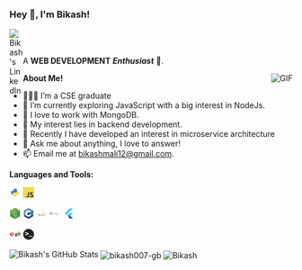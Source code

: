 <h3 title="hehehe"> Hey 👋, I'm Bikash!</h3>

<a href="https://www.linkedin.com/in/bikashmali">
  <img align="left" alt="Bikash's LinkedIn" width="24px" src="https://cdn.jsdelivr.net/npm/simple-icons@v3/icons/linkedin.svg" />
</a>


<br />
<br />

A **WEB DEVELOPMENT** ***Enthusiast*** 🚀.
 

  <img align="right" alt="GIF" src="https://i.pinimg.com/originals/e4/26/70/e426702edf874b181aced1e2fa5c6cde.gif" />

**About Me!**

- 👨🏽‍💻 I’m a CSE graduate
- 🌱 I’m currently exploring JavaScript with a big interest in NodeJs.
- 👻 I love to work with MongoDB.  
- 🤔 My interest lies in backend development.
- 🖖 Recently I have developed an interest in microservice architecture
- 💬 Ask me about anything, I love to answer!
- 📫 Email me at [bikashmali12@gmail.com](mailto:bikashmali12@gmail.com).



**Languages and Tools:**  


<code><img height="20" src="https://raw.githubusercontent.com/github/explore/80688e429a7d4ef2fca1e82350fe8e3517d3494d/topics/python/python.png"></code>
<code><img height="20" src="https://raw.githubusercontent.com/github/explore/80688e429a7d4ef2fca1e82350fe8e3517d3494d/topics/javascript/javascript.png"></code>

<code><img height="20" src="https://raw.githubusercontent.com/github/explore/80688e429a7d4ef2fca1e82350fe8e3517d3494d/topics/nodejs/nodejs.png"></code>
<code><img height="20" src="https://raw.githubusercontent.com/github/explore/80688e429a7d4ef2fca1e82350fe8e3517d3494d/topics/cpp/cpp.png"></code>
<code><img height="20" src="https://raw.githubusercontent.com/github/explore/80688e429a7d4ef2fca1e82350fe8e3517d3494d/topics/mysql/mysql.png"></code>
<code><img height="20" src="https://raw.githubusercontent.com/github/explore/80688e429a7d4ef2fca1e82350fe8e3517d3494d/topics/mongodb/mongodb.png"></code>
<code><img height="20" src="https://raw.githubusercontent.com/github/explore/80688e429a7d4ef2fca1e82350fe8e3517d3494d/topics/flutter/flutter.png"></code>

<code><img height="20" src="https://raw.githubusercontent.com/github/explore/80688e429a7d4ef2fca1e82350fe8e3517d3494d/topics/git/git.png"></code>
<code><img height="20" src="https://raw.githubusercontent.com/github/explore/80688e429a7d4ef2fca1e82350fe8e3517d3494d/topics/terminal/terminal.png"></code>

<img src="https://github-readme-stats.vercel.app/api?username=bikash007-gb&show_icons=true&hide_border=true&count_private=true&theme=shades-of-purple&icon_color=fad000" alt="Bikash's GitHub Stats">
<img align="center" src="https://github-readme-streak-stats.herokuapp.com/?user=bikash007-gb&count_private=true&theme=radical" alt="bikash007-gb" />
<img align="center" width=500 src="https://github-readme-stats.vercel.app/api/top-langs/?username=bikash007-gb&count_private=true&theme=radical" alt="Bikash" />

